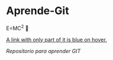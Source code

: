 
# Aprende-Git
E=MC<sup>2</sup> 
:older_man:

<a class="text-gray-dark no-underline" href="#url">
  A link with only part of it is <span class="link-hover-blue">blue on hover</span>.
</a>



*Repositorio para aprender GIT*

